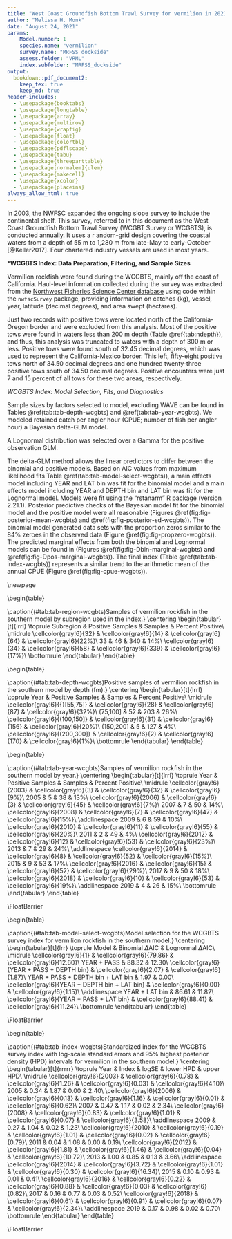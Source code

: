 ```yaml
---
title: "West Coast Groundfish Bottom Trawl Survey for vermilion in 2021"
author: "Melissa H. Monk"
date: "August 24, 2021"
params:
    Model.number: 1
    species.name: "vermilion"
    survey.name: "MRFSS dockside"
    assess.folder: "VRML"
    index.subfolder: "MRFSS_dockside"
output:
  bookdown::pdf_document2: 
    keep_tex: true
    keep_md: true
header-includes:
  - \usepackage{booktabs}
  - \usepackage{longtable}
  - \usepackage{array}
  - \usepackage{multirow}
  - \usepackage{wrapfig}
  - \usepackage{float}
  - \usepackage{colortbl}
  - \usepackage{pdflscape}
  - \usepackage{tabu}
  - \usepackage{threeparttable}
  - \usepackage[normalem]{ulem}
  - \usepackage{makecell}
  - \usepackage{xcolor}
  - \usepackage{placeins}
always_allow_html: true
---
```







In 2003, the NWFSC expanded the ongoing slope survey to include the continental 
shelf. This survey, referred to in this document as the West Coast Groundfish 
Bottom Trawl Survey (WCGBT Survey or WCGBTS), is conducted annually. It uses a r
andom-grid design covering the coastal waters from a depth of 55 m to 1,280 m 
from late-May to early-October [@Keller2017]. Four chartered industry vessels 
are used in most years. 

***WCGBTS Index: Data Preparation, Filtering, and Sample Sizes**

Vermilion rockfish were found during the WCGBTS, mainly off the coast of
California. Haul-level information collected during the 
survey was extracted from the
[Northwest Fisheries Science Center database](https://www.webapps.nwfsc.noaa.gov/data)
using code within the `nwfscSurvey` package, providing information on 
catches (kg),
vessel,
year,
latitude (decimal degrees), and
area swept (hectares).

Just
two
records with positive tows were located north of the California-Oregon border
and were excluded from this analysis. Most of the positive tows were found in waters less than 200 m depth
(Table \@ref{tab:ndepth}), and thus,
this analysis was truncated to waters with a depth of 300 m or less.
Positive tows were found south of 32.45 decimal degrees, which was used to represent the California-Mexico border.
This left,
fifty-eight
positive tows north of 34.50 decimal degrees and
one hundred twenty-three
positive tows south of 34.50 decimal degrees.
Positive encounters were just
7 and 15
percent of all tows for these two areas, respectively.

*WCGBTS Index: Model Selection, Fits, and Diagnostics*

Sample sizes by factors selected to model, excluding WAVE can be found in Tables 
\@ref(tab:tab-depth-wcgbts) and \@ref(tab:tab-year-wcgbts).
We modeled retained catch per angler hour (CPUE; number of fish per angler hour) 
a Bayesian delta-GLM model.  


A Lognormal distribution was selected over a Gamma  for the positive observation GLM.
<!--and supported by Q-Q plots of the positive observations fit to both distributions (Figure \@ref(fig:fig-dist-fits-wcgbts)). -->
The delta-GLM
method allows the linear predictors to differ between the binomial and positive models.
Based on AIC values from maximum likelihood fits Table \@ref(tab:tab-model-select-wcgbts)), 
a main effects model including 
YEAR and LAT bin 
was fit for the binomial model and a main 
effects model including 
YEAR and DEPTH bin and LAT bin 
was fit for the  Lognormal model.
Models were fit using the “rstanarm” R package (version 2.21.1). Posterior predictive 
checks of the Bayesian model fit for the binomial model and the positive model 
were all reasonable (Figures \@ref(fig:fig-posterior-mean-wcgbts)  and 
 \@ref(fig:fig-posterior-sd-wcgbts)). The binomial model generated data sets with the 
 proportion zeros similar to the 84%  zeroes in the observed data 
(Figure \@ref(fig:fig-propzero-wcgbts)). The predicted marginal effects from 
both the binomial and Lognormal models can be found in (Figures \@ref(fig:fig-Dbin-marginal-wcgbts) and \@ref(fig:fig-Dpos-marginal-wcgbts)). The 
final index (Table \@ref(tab:tab-index-wcgbts)) 
represents a similar trend to the arithmetic mean of the annual CPUE (Figure \@ref(fig:fig-cpue-wcgbts)).







<!-- ******************************* TABLES ******************************** -->
<!-- ******************************* TABLES ******************************** -->

 \newpage

\begin{table}

\caption{(\#tab:tab-region-wcgbts)Samples of vermilion rockfish in the southern model by subregion used in the index.}
\centering
\begin{tabular}[t]{lrrl}
\toprule
Subregion & Positive Samples & Samples & Percent Positive\\
\midrule
\cellcolor{gray!6}{32} & \cellcolor{gray!6}{14} & \cellcolor{gray!6}{64} & \cellcolor{gray!6}{22\%}\\
33 & 46 & 340 & 14\%\\
\cellcolor{gray!6}{34} & \cellcolor{gray!6}{58} & \cellcolor{gray!6}{339} & \cellcolor{gray!6}{17\%}\\
\bottomrule
\end{tabular}
\end{table}



\begin{table}

\caption{(\#tab:tab-depth-wcgbts)Positive samples of vermilion rockfish in the southern model by depth (fm).}
\centering
\begin{tabular}[t]{lrrl}
\toprule
Year & Positive Samples & Samples & Percent Positive\\
\midrule
\cellcolor{gray!6}{{}[55,75]} & \cellcolor{gray!6}{28} & \cellcolor{gray!6}{87} & \cellcolor{gray!6}{32\%}\\
(75,100] & 52 & 203 & 26\%\\
\cellcolor{gray!6}{(100,150]} & \cellcolor{gray!6}{31} & \cellcolor{gray!6}{156} & \cellcolor{gray!6}{20\%}\\
(150,200] & 5 & 127 & 4\%\\
\cellcolor{gray!6}{(200,300]} & \cellcolor{gray!6}{2} & \cellcolor{gray!6}{170} & \cellcolor{gray!6}{1\%}\\
\bottomrule
\end{tabular}
\end{table}



\begin{table}

\caption{(\#tab:tab-year-wcgbts)Samples of vermilion rockfish in the southern model by year.}
\centering
\begin{tabular}[t]{lrrl}
\toprule
Year & Positive Samples & Samples & Percent Positive\\
\midrule
\cellcolor{gray!6}{2003} & \cellcolor{gray!6}{3} & \cellcolor{gray!6}{32} & \cellcolor{gray!6}{9\%}\\
2005 & 5 & 38 & 13\%\\
\cellcolor{gray!6}{2006} & \cellcolor{gray!6}{3} & \cellcolor{gray!6}{45} & \cellcolor{gray!6}{7\%}\\
2007 & 7 & 50 & 14\%\\
\cellcolor{gray!6}{2008} & \cellcolor{gray!6}{7} & \cellcolor{gray!6}{47} & \cellcolor{gray!6}{15\%}\\
\addlinespace
2009 & 6 & 59 & 10\%\\
\cellcolor{gray!6}{2010} & \cellcolor{gray!6}{11} & \cellcolor{gray!6}{55} & \cellcolor{gray!6}{20\%}\\
2011 & 2 & 49 & 4\%\\
\cellcolor{gray!6}{2012} & \cellcolor{gray!6}{12} & \cellcolor{gray!6}{53} & \cellcolor{gray!6}{23\%}\\
2013 & 7 & 29 & 24\%\\
\addlinespace
\cellcolor{gray!6}{2014} & \cellcolor{gray!6}{8} & \cellcolor{gray!6}{52} & \cellcolor{gray!6}{15\%}\\
2015 & 9 & 53 & 17\%\\
\cellcolor{gray!6}{2016} & \cellcolor{gray!6}{15} & \cellcolor{gray!6}{52} & \cellcolor{gray!6}{29\%}\\
2017 & 9 & 50 & 18\%\\
\cellcolor{gray!6}{2018} & \cellcolor{gray!6}{10} & \cellcolor{gray!6}{53} & \cellcolor{gray!6}{19\%}\\
\addlinespace
2019 & 4 & 26 & 15\%\\
\bottomrule
\end{tabular}
\end{table}



\FloatBarrier

\begin{table}

\caption{(\#tab:tab-model-select-wcgbts)Model selection for the WCGBTS survey index for vermilion rockfish in the southern model.}
\centering
\begin{tabular}[t]{lrr}
\toprule
Model & Binomial $\Delta$AIC & Lognormal $\Delta$AIC\\
\midrule
\cellcolor{gray!6}{1} & \cellcolor{gray!6}{79.86} & \cellcolor{gray!6}{12.60}\\
YEAR + PASS & 88.32 & 12.30\\
\cellcolor{gray!6}{YEAR + PASS + DEPTH bin} & \cellcolor{gray!6}{2.07} & \cellcolor{gray!6}{1.87}\\
YEAR + PASS + DEPTH bin + LAT bin & 1.97 & 0.00\\
\cellcolor{gray!6}{YEAR + DEPTH bin + LAT bin} & \cellcolor{gray!6}{0.00} & \cellcolor{gray!6}{1.15}\\
\addlinespace
YEAR + LAT bin & 86.61 & 11.82\\
\cellcolor{gray!6}{YEAR + PASS + LAT bin} & \cellcolor{gray!6}{88.41} & \cellcolor{gray!6}{11.24}\\
\bottomrule
\end{tabular}
\end{table}



\FloatBarrier

\begin{table}

\caption{(\#tab:tab-index-wcgbts)Standardized index for the WCGBTS survey index with log-scale standard errors and 95\% highest
       posterior density (HPD) intervals for vermilion in the southern model.}
\centering
\begin{tabular}[t]{rrrrr}
\toprule
Year & Index & logSE & lower HPD & upper HPD\\
\midrule
\cellcolor{gray!6}{2003} & \cellcolor{gray!6}{0.78} & \cellcolor{gray!6}{1.26} & \cellcolor{gray!6}{0.03} & \cellcolor{gray!6}{4.10}\\
2005 & 0.34 & 1.87 & 0.00 & 2.40\\
\cellcolor{gray!6}{2006} & \cellcolor{gray!6}{0.13} & \cellcolor{gray!6}{1.16} & \cellcolor{gray!6}{0.01} & \cellcolor{gray!6}{0.62}\\
2007 & 0.47 & 1.17 & 0.02 & 2.34\\
\cellcolor{gray!6}{2008} & \cellcolor{gray!6}{0.83} & \cellcolor{gray!6}{1.01} & \cellcolor{gray!6}{0.07} & \cellcolor{gray!6}{3.58}\\
\addlinespace
2009 & 0.27 & 1.04 & 0.02 & 1.23\\
\cellcolor{gray!6}{2010} & \cellcolor{gray!6}{0.19} & \cellcolor{gray!6}{1.01} & \cellcolor{gray!6}{0.02} & \cellcolor{gray!6}{0.79}\\
2011 & 0.04 & 1.08 & 0.00 & 0.19\\
\cellcolor{gray!6}{2012} & \cellcolor{gray!6}{1.81} & \cellcolor{gray!6}{1.46} & \cellcolor{gray!6}{0.04} & \cellcolor{gray!6}{10.72}\\
2013 & 1.00 & 0.85 & 0.13 & 3.66\\
\addlinespace
\cellcolor{gray!6}{2014} & \cellcolor{gray!6}{3.72} & \cellcolor{gray!6}{1.01} & \cellcolor{gray!6}{0.30} & \cellcolor{gray!6}{16.34}\\
2015 & 0.10 & 0.93 & 0.01 & 0.41\\
\cellcolor{gray!6}{2016} & \cellcolor{gray!6}{0.22} & \cellcolor{gray!6}{0.88} & \cellcolor{gray!6}{0.03} & \cellcolor{gray!6}{0.82}\\
2017 & 0.16 & 0.77 & 0.03 & 0.52\\
\cellcolor{gray!6}{2018} & \cellcolor{gray!6}{0.61} & \cellcolor{gray!6}{0.91} & \cellcolor{gray!6}{0.07} & \cellcolor{gray!6}{2.34}\\
\addlinespace
2019 & 0.17 & 0.98 & 0.02 & 0.70\\
\bottomrule
\end{tabular}
\end{table}



\FloatBarrier


<!-- ****************************** FIGURES ******************************** --> 

<!--r, fig-dist-fits-wcgbts, warning = FALSE, message =FALSE, fig.cap = paste("Q-Q plot (top) of the positive observations for lognormal and gamma distributions and fitted values vs residuals for the lognormal model (bottom).")}
ggpubr::ggarrange(pos.qq, pos.resid, ncol = 1)
-->


![(\#fig:fig-propzero-wcgbts)Posterior predictive distribution of the proportion of zero observations in replicate data sets generated by the delta model with a vertical line representing the observed average.](C:/Stock_Assessments/VRML_Assessment_2021/GitHub/Vermilion_2021/doc/indices/vermilion_WCGBTS_writeup_SCA_files/figure-latex/fig-propzero-wcgbts-1.pdf) 


![(\#fig:fig-posterior-mean-wcgbts)Posterior predictive draws of the mean by year with a vertical line of the raw data average.](C:/Stock_Assessments/VRML_Assessment_2021/GitHub/Vermilion_2021/doc/indices/vermilion_WCGBTS_writeup_SCA_files/figure-latex/fig-posterior-mean-wcgbts-1.pdf) 


![(\#fig:fig-posterior-sd-wcgbts)Posterior predictive draws of the standard deviation by year with a vertical line representing the observed average.](C:/Stock_Assessments/VRML_Assessment_2021/GitHub/Vermilion_2021/doc/indices/vermilion_WCGBTS_writeup_SCA_files/figure-latex/fig-posterior-sd-wcgbts-1.pdf) 


![(\#fig:fig-cpue-wcgbts)Standardized index and arithmetic mean of the CPUE from the filtered data. Each timeseries is scaled to its respective means.](C:/Stock_Assessments/VRML_Assessment_2021/GitHub/Vermilion_2021/doc/indices/vermilion_WCGBTS_writeup_SCA_files/figure-latex/fig-cpue-wcgbts-1.pdf) 


![(\#fig:fig-Dbin-marginal-wcgbts)Binomial marginal effects from the final model](C:/Stock_Assessments/VRML_Assessment_2021/GitHub/Vermilion_2021/doc/indices/vermilion_WCGBTS_writeup_SCA_files/figure-latex/fig-Dbin-marginal-wcgbts-1.pdf) 


![(\#fig:fig-Dpos-marginal-wcgbts)Positive model marginal effects from the final model.](C:/Stock_Assessments/VRML_Assessment_2021/GitHub/Vermilion_2021/doc/indices/vermilion_WCGBTS_writeup_SCA_files/figure-latex/fig-Dpos-marginal-wcgbts-1.pdf) 
